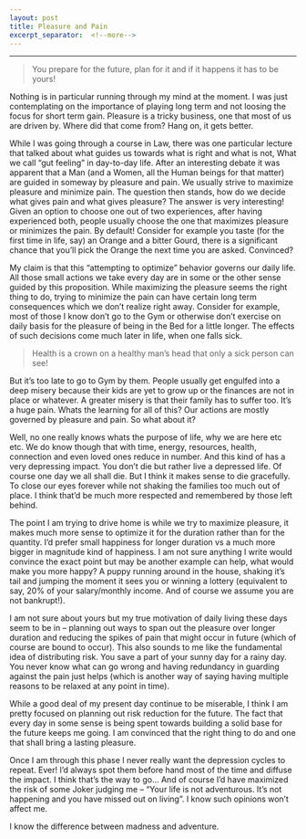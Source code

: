 ```yaml
---
layout: post
title: Pleasure and Pain
excerpt_separator:  <!--more-->
---
```

-------------

> You prepare for the future, plan for it and if it happens it has to be yours!

Nothing is in particular running through my mind at the moment. I was just contemplating on the importance of playing long term and not loosing the focus for short term gain. Pleasure is a tricky business, one that most of us are driven by. Where did that come from? Hang on, it gets better.

While I was going through a course in Law, there was one particular lecture that talked about what guides us towards what is right and what is not, What we call “gut feeling” in day-to-day life. After an interesting debate it was apparent that a Man (and a Women, all the Human beings for that matter) are guided in someway by pleasure and pain. We usually strive to maximize pleasure and minimize pain. The question then stands, how do we decide what gives pain and what gives pleasure? The answer is very interesting! Given an option to choose one out of two experiences, after having experienced both, people usually choose the one that maximizes pleasure or minimizes the pain. By default! Consider for example you taste (for the first time in life, say) an Orange and a bitter Gourd, there is a significant chance that you’ll pick the Orange the next time you are asked. Convinced?

My claim is that this “attempting to optimize” behavior governs our daily life. All those small actions we take every day are in some or the other sense guided by this proposition. While maximizing the pleasure seems the right thing to do, trying to minimize the pain can have certain long term consequences which we don’t realize right away. Consider for example, most of those I know don’t go to the Gym or otherwise don’t exercise on daily basis for the pleasure of being in the Bed for a little longer. The effects of such decisions come much later in life, when one falls sick.

> Health is a crown on a healthy man’s head that only a sick person can see!

But it’s too late to go to Gym by them. People usually get engulfed into a deep misery because their kids are yet to grow up or the finances are not in place or whatever. A greater misery is that their family has to suffer too. It’s a huge pain. Whats the learning for all of this? Our actions are mostly governed by pleasure and pain. So what about it?

Well, no one really knows whats the purpose of life, why we are here etc etc. We do know though that with time, energy, resources, health, connection and even loved ones reduce in number. And this kind of has a very depressing impact. You don’t die but rather live a depressed life. Of course one day we all shall die. But I think it makes sense to die gracefully. To close our eyes forever while not shaking the families too much out of place. I think that’d be much more respected and remembered by those left behind.

The point I am trying to drive home is while we try to maximize pleasure, it makes much more sense to optimize it for the duration rather than for the quantity. I’d prefer small happiness for longer duration vs a much more bigger in magnitude kind of happiness. I am not sure anything I write would convince the exact point but may be another example can help, what would make you more happy? A puppy running around in the house, shaking it’s tail and jumping the moment it sees you or winning a lottery (equivalent to say, 20% of your salary/monthly income. And of course we assume you are not bankrupt!).

I am not sure about yours but my true motivation of daily living these days seem to be in – planning out ways to span out the pleasure over longer duration and reducing the spikes of pain that might occur in future (which of course are bound to occur). This also sounds to me like the fundamental idea of distributing risk. You save a part of your sunny day for a rainy day. You never know what can go wrong and having redundancy in guarding against the pain just helps (which is another way of saying having multiple reasons to be relaxed at any point in time).

While a good deal of my present day continue to be miserable, I think I am pretty focused on planning out risk reduction for the future. The fact that every day in some sense is being spent towards building a solid base for the future keeps me going. I am convinced that the right thing to do and one that shall bring a lasting pleasure.

Once I am through this phase I never really want the depression cycles to repeat. Ever! I’d always spot them before hand most of the time and diffuse the impact. I think that’s the way to go… And of course I’d have maximized the risk of some Joker judging me – “Your life is not adventurous. It’s not happening and you have missed out on living”. I know such opinions won’t affect me.

I know the difference between madness and adventure.

